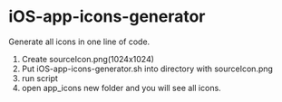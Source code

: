 iOS-app-icons-generator
=======================

Generate all icons in one line of code.

1. Create sourceIcon.png(1024x1024)
2. Put iOS-app-icons-generator.sh into directory with sourceIcon.png
3. run script
4. open app_icons new folder and you will see all icons.


